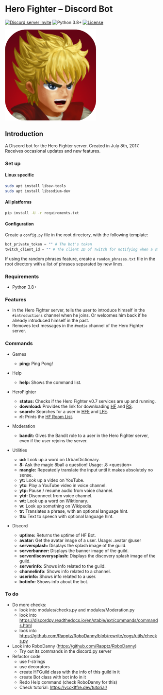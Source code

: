 # Hero Fighter &ndash; Discord Bot

[![Discord server invite](https://discord.com/api/guilds/234364433344888832/widget.png)](https://discord.gg/3PUwmY8) ![Python 3.8+](https://img.shields.io/badge/python-v3.8+-blue?style=flat) [![License](https://img.shields.io/badge/license-MIT-red?style=flat)](LICENSE)

![Bot Avatar](resources/bot_avatar.png)

## Introduction

A Discord bot for the Hero Fighter server. Created in July 8th, 2017. Receives occasional updates and new features.

### Set up

#### Linux specific

```sh
sudo apt install libav-tools
sudo apt install libsodium-dev
```

#### All platforms

```sh
pip install -U -r requirements.txt
```

#### Configuration

Create a `config.py` file in the root directory, with the following template:

```py
bot_private_token = "" # The bot's token
twitch_client_id = "" # The client ID of Twitch for notifying when a stream goes live
```

If using the random phrases feature, create a `random_phrases.txt` file in the root directory with a list of phrases separated by new lines.

### Requirements

- Python 3.8+

### Features

* In the Hero Fighter server, tells the user to introduce himself in the `#introductions` channel when he joins. Or welcomes him back if he already introduced himself in the past.
* Removes text messages in the `#media` channel of the Hero Fighter server.

### Commands

* Games
    - **ping:** Ping Pong!

* Help

    - **help:** Shows the command list.

* HeroFighter

    - **status:** Checks if the Hero Fighter v0.7 services are up and running.
    - **download:** Provides the link for downloading [HF](http://www.mediafire.com/file/ifqnas78z6eosyy/Hero_Fighter_v0.7.exe) and [RS](http://herofighter-empire.com/downloads/servers/RS_0.7_1.0a_MangaD.zip).
    - **search:** Searches for a user in [HFE](http://www.herofighter-empire.com/forum/) and [LFE](https://www.lf-empire.de/forum/).
    - **rl:** Prints the [HF Room List](http://herofighter-empire.com/hf-empire/multiplayer/room-list).

* Moderation

    - **bandit:** Gives the Bandit role to a user in the Hero Fighter server, even if the user rejoins the server.

* Utilities

    - **ud:** Look up a word on UrbanDictionary.
    - **8:** Ask the magic 8ball a question! Usage: .8 <question\>
    - **mangle:** Repeatedly translate the input until it makes absolutely no sense.
    - **yt:** Look up a video on YouTube.
    - **ytc:** Play a YouTube video in voice channel.
    - **ytp:** Pause / resume audio from voice channel.
    - **ytd:** Disconnect from voice channel.
    - **wt:** Look up a word on Wiktionary.
    - **w:** Look up something on Wikipedia.
    - **tr:** Translates a phrase, with an optional language hint.
    - **tts:** Text to speech with optional language hint.

* Discord

    - **uptime:** Returns the uptime of HF Bot.
    - **avatar:** Get the avatar image of a user. Usage: .avatar @user
    - **serversplash:** Displays the splash image of the guild.
    - **serverbanner:** Displays the banner image of the guild.
    - **serverdiscoverysplash:** Displays the discovery splash image of the guild.
    - **serverinfo:** Shows info related to the guild.
    - **channelinfo:** Shows info related to a channel.
    - **userinfo:** Shows info related to a user.
    - **botinfo:** Shows info about the bot.

### To do

- Do more checks:
  - look into modules/checks.py and modules/Moderation.py
  - look into https://discordpy.readthedocs.io/en/stable/ext/commands/commands.html
  - look into https://github.com/Rapptz/RoboDanny/blob/rewrite/cogs/utils/checks.py
- Look into RoboDanny (https://github.com/Rapptz/RoboDanny)
  - Try out its commands in the discord.py server
- Refactor code
  - use f-strings
  - use decorators
  - create HFGuild class with the info of this guild in it
  - create Bot class with bot info in it
  - Redo Help command (check RoboDanny for this)
  - Check tutorial: https://vcokltfre.dev/tutorial/
